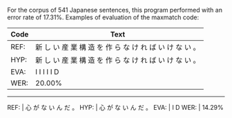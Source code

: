 For the corpus of 541 Japanese sentences, this program performed with an error rate of 17.31%. 
Examples of evaluation of the maxmatch code:


Code | Text
---- | ------------------------------------------------------------------------------------
REF: | 新 し い   産 業   構 造   を   作   ら   な   け   れ   ば   い   け   な   い   。
HYP: | 新 し い   産 業   構 造   を   作   ら   な   け   れ   ば   い   け   な   い   。
EVA: |                           I       I   I           I       I       D
WER: | 20.00%



-----------------------------------------
REF: | 心   が   な   い   ん   だ   。
HYP: | 心   が   な   い   ん   だ   。
EVA: |           I               D
WER: | 14.29%
